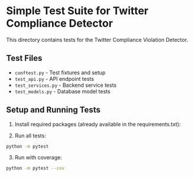 # Simple Test Suite for Twitter Compliance Detector

This directory contains tests for the Twitter Compliance Violation Detector.

## Test Files

- `conftest.py` - Test fixtures and setup
- `test_api.py` - API endpoint tests
- `test_services.py` - Backend service tests
- `test_models.py` - Database model tests

## Setup and Running Tests

1. Install required packages (already available in the requirements.txt):


2. Run all tests:

```bash
python -m pytest
```

3. Run with coverage:

```bash
python -m pytest --cov
```